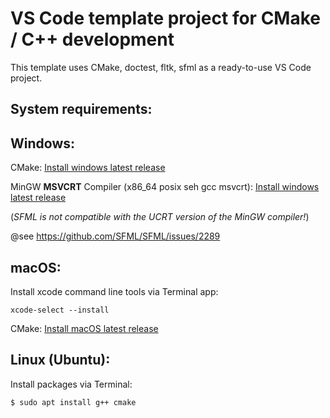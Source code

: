 # VS Code template project for CMake / C++ development

This template uses CMake, doctest, fltk, sfml as a ready-to-use VS Code project.

## System requirements:

Windows:
---

CMake: [Install windows latest release](https://cmake.org/download/)

MinGW __MSVCRT__ Compiler (x86_64 posix seh gcc msvcrt): [Install windows latest release](https://winlibs.com/)

(_SFML is not compatible with the UCRT version of the MinGW compiler!_)

@see https://github.com/SFML/SFML/issues/2289


macOS:
---

Install xcode command line tools via Terminal app:

```
xcode-select --install
``` 

CMake: [Install macOS latest release](https://cmake.org/download/)

Linux (Ubuntu):
---

Install packages via Terminal:

```
$ sudo apt install g++ cmake
```